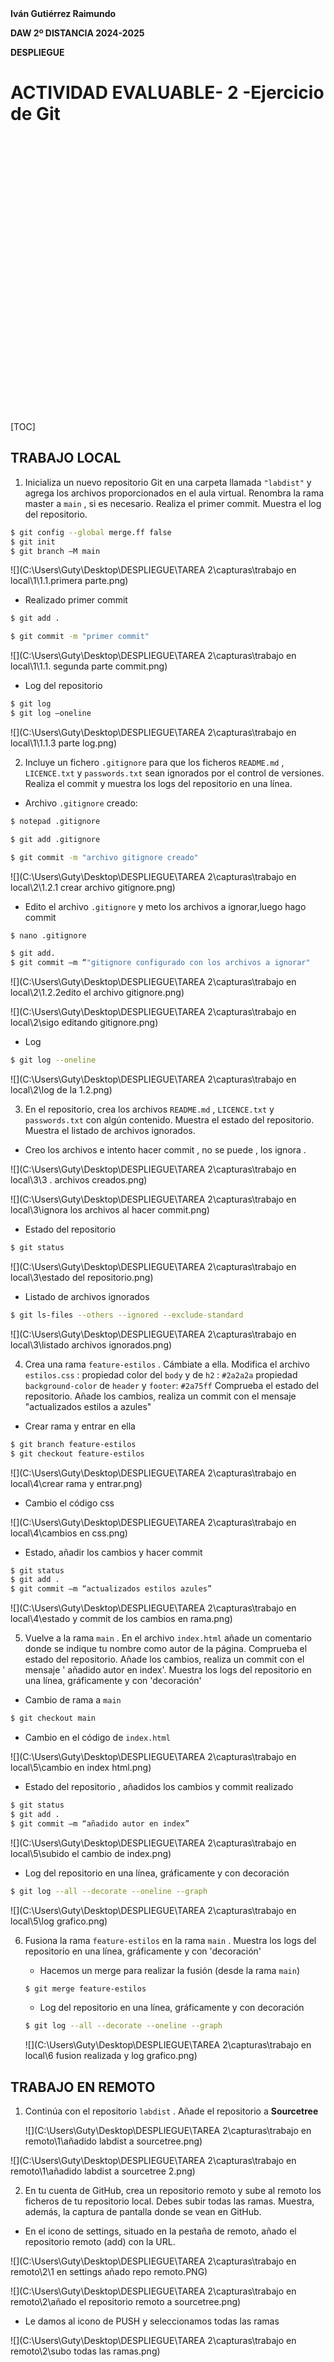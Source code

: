 

<br>
<br>
<br>
<br>
<br>
<br>
<br>
<br>
<br>
<br>

**Iván Gutiérrez Raimundo**

**DAW 2º DISTANCIA   2024-2025**

**DESPLIEGUE**







# ACTIVIDAD EVALUABLE- 2 -Ejercicio de Git


<br>
<br>
<br>
<br>
<br>
<br>
<br>
<br>
<br>
<br>
<br>
<br>
<br>
<br>
<br>

<br>

<br>

<br>

<br>

<br>

<br>

<br>

<br>

<br>

<br>

<br>

[TOC]


## **TRABAJO LOCAL**

1. Inicializa un nuevo repositorio Git en una carpeta llamada `"labdist"` y agrega los
archivos proporcionados en el aula virtual. Renombra la rama master a `main` , si es
necesario. Realiza el primer commit. Muestra el log del repositorio.

```bash
$ git config --global merge.ff false
$ git init
$ git branch –M main
```

![](C:\Users\Guty\Desktop\DESPLIEGUE\TAREA 2\capturas\trabajo en local\1\1.1.primera parte.png)

- Realizado primer commit

```bash
$ git add .

$ git commit -m "primer commit"
```

![](C:\Users\Guty\Desktop\DESPLIEGUE\TAREA 2\capturas\trabajo en local\1\1.1. segunda parte commit.png)



- Log del repositorio

```bash
$ git log
$ git log –oneline
```

![](C:\Users\Guty\Desktop\DESPLIEGUE\TAREA 2\capturas\trabajo en local\1\1.1.3 parte log.png)



2. Incluye un fichero `.gitignore` para que los ficheros `README.md` , `LICENCE.txt` y
`passwords.txt` sean ignorados por el control de versiones. Realiza el commit y muestra
los logs del repositorio en una línea.



- Archivo `.gitignore` creado:

```bash
$ notepad .gitignore

$ git add .gitignore

$ git commit -m "archivo gitignore creado"
```

![](C:\Users\Guty\Desktop\DESPLIEGUE\TAREA 2\capturas\trabajo en local\2\1.2.1 crear archivo gitignore.png)

- Edito el archivo `.gitignore` y meto los archivos a ignorar,luego hago commit

```bash
$ nano .gitignore

$ git add.
$ git commit –m “"gitignore configurado con los archivos a ignorar"
```

![](C:\Users\Guty\Desktop\DESPLIEGUE\TAREA 2\capturas\trabajo en local\2\1.2.2edito el archivo gitignore.png)

![](C:\Users\Guty\Desktop\DESPLIEGUE\TAREA 2\capturas\trabajo en local\2\sigo editando gitignore.png)

- Log

```bash
$ git log --oneline
```

![](C:\Users\Guty\Desktop\DESPLIEGUE\TAREA 2\capturas\trabajo en local\2\log de la 1.2.png)

3. En el repositorio, crea los archivos `README.md` , `LICENCE.txt` y `passwords.txt` con
   algún contenido. Muestra el estado del repositorio. Muestra el listado de archivos
   ignorados.

   

- Creo los archivos e intento hacer commit , no se puede , los ignora .

![](C:\Users\Guty\Desktop\DESPLIEGUE\TAREA 2\capturas\trabajo en local\3\3 . archivos creados.png)

![](C:\Users\Guty\Desktop\DESPLIEGUE\TAREA 2\capturas\trabajo en local\3\ignora los archivos al hacer commit.png)

- Estado del repositorio

```bash
$ git status
```

![](C:\Users\Guty\Desktop\DESPLIEGUE\TAREA 2\capturas\trabajo en local\3\estado del repositorio.png)



- Listado de archivos ignorados

```bash
$ git ls-files --others --ignored --exclude-standard
```

![](C:\Users\Guty\Desktop\DESPLIEGUE\TAREA 2\capturas\trabajo en local\3\listado archivos ignorados.png)



4. Crea una rama `feature-estilos` . Cámbiate a ella.
   Modifica el archivo `estilos.css` :
   propiedad color del `body` y de `h2` : `#2a2a2a`
   propiedad `background-color` de `header` y `footer`: `#2a75ff`
   Comprueba el estado del repositorio. Añade los cambios, realiza un commit con el
   mensaje "actualizados estilos a azules"



- Crear rama y entrar en ella

```bash
$ git branch feature-estilos
$ git checkout feature-estilos
```

![](C:\Users\Guty\Desktop\DESPLIEGUE\TAREA 2\capturas\trabajo en local\4\crear rama y entrar.png)



- Cambio el código css

![](C:\Users\Guty\Desktop\DESPLIEGUE\TAREA 2\capturas\trabajo en local\4\cambios en css.png)



- Estado, añadir los cambios y  hacer commit

```bash
$ git status 
$ git add .
$ git commit –m “actualizados estilos azules”
```

![](C:\Users\Guty\Desktop\DESPLIEGUE\TAREA 2\capturas\trabajo en local\4\estado y commit de los cambios en rama.png)



5. Vuelve a la rama `main` . En el archivo `index.html` añade un comentario donde se indique
   tu nombre como autor de la página. Comprueba el estado del repositorio. Añade los
   cambios, realiza un commit con el mensaje ' añadido autor en index'. Muestra los logs del
   repositorio en una línea, gráficamente y con 'decoración'



- Cambio de rama a `main`

```bash
$ git checkout main
```

- Cambio en el código de `index.html`

![](C:\Users\Guty\Desktop\DESPLIEGUE\TAREA 2\capturas\trabajo en local\5\cambio en index html.png)

- Estado del repositorio , añadidos los cambios y commit realizado

```bash
$ git status
$ git add .
$ git commit –m “añadido autor en index”
```

![](C:\Users\Guty\Desktop\DESPLIEGUE\TAREA 2\capturas\trabajo en local\5\subido el cambio de index.png)

- Log del repositorio en una línea, gráficamente y con decoración 

```bash
$ git log --all --decorate --oneline --graph
```

![](C:\Users\Guty\Desktop\DESPLIEGUE\TAREA 2\capturas\trabajo en local\5\log grafico.png)

6. Fusiona la rama `feature-estilos` en la rama `main` . Muestra los logs del repositorio en
   una línea, gráficamente y con 'decoración'

   - Hacemos un merge para realizar la fusión (desde la rama `main`)

   ```bash
   $ git merge feature-estilos
   ```

   - Log del repositorio en una línea, gráficamente y con decoración 

   ```bash
   $ git log --all --decorate --oneline --graph
   ```


   ![](C:\Users\Guty\Desktop\DESPLIEGUE\TAREA 2\capturas\trabajo en local\6 fusion realizada y log grafico.png)



## **TRABAJO EN REMOTO**



1. Continúa con el repositorio `labdist` . Añade el repositorio a **Sourcetree**

   

   ![](C:\Users\Guty\Desktop\DESPLIEGUE\TAREA 2\capturas\trabajo en remoto\1\añadido labdist a sourcetree.png)

![](C:\Users\Guty\Desktop\DESPLIEGUE\TAREA 2\capturas\trabajo en remoto\1\añadido labdist a sourcetree 2.png)

2. En tu cuenta de GitHub, crea un repositorio remoto y sube al remoto los ficheros de tu
    repositorio local. Debes subir todas las ramas. Muestra, además, la captura de pantalla
    donde se vean en GitHub.

  - En el icono de settings, situado en la pestaña de remoto, añado el repositorio remoto (add) con la URL.

  ![](C:\Users\Guty\Desktop\DESPLIEGUE\TAREA 2\capturas\trabajo en remoto\2\1 en settings añado repo remoto.PNG)

  ![](C:\Users\Guty\Desktop\DESPLIEGUE\TAREA 2\capturas\trabajo en remoto\2\añado el repositorio remoto a sourcetree.png)

  - Le damos al icono de PUSH y seleccionamos todas las ramas

  ![](C:\Users\Guty\Desktop\DESPLIEGUE\TAREA 2\capturas\trabajo en remoto\2\subo todas las ramas.png)

  

  - Vemos q en github aparecen el repositorio con todas las ramas

  ![](C:\Users\Guty\Desktop\DESPLIEGUE\TAREA 2\capturas\trabajo en remoto\2\ramas subidas a github.png)



3.  En el repositorio local, crea una rama `feature-index` . Añade el siguiente código dentro
   de la `<section class="about">` . Añade los cambios y crea un commit con el mensaje
   "Añadido párrafo equipo en index.html". Sube los cambios al remoto. (Recuerda que
   debes usar SourceTree en todo este apartado )

- Creo la rama feature-index pulsando en el icono BRANCH

![](C:\Users\Guty\Desktop\DESPLIEGUE\TAREA 2\capturas\trabajo en remoto\3\creo rama feature-index.png)

- Añado cambios en el código de index.html

![](C:\Users\Guty\Desktop\DESPLIEGUE\TAREA 2\capturas\trabajo en remoto\3\añadido parrafo en index.png)

- Añado cambios (add)

![](C:\Users\Guty\Desktop\DESPLIEGUE\TAREA 2\capturas\trabajo en remoto\3\add cambios.PNG)

- Hago el commit

![](C:\Users\Guty\Desktop\DESPLIEGUE\TAREA 2\capturas\trabajo en remoto\3\commit cambios.PNG)

- Subo cambios al remoto (PUSH), vemos ahora que hay tres ramas en el remoto.
  ![](C:\Users\Guty\Desktop\DESPLIEGUE\TAREA 2\capturas\trabajo en remoto\3\subo cambios al remoto.png)

![](C:\Users\Guty\Desktop\DESPLIEGUE\TAREA 2\capturas\trabajo en remoto\3\tres ramas.png)



4. En el repositorio local, fusiona la rama `feature-index` en la rama `main` .

- Situado en la rama `main` , hacemos la fusion dando al icono merge, seleccionamos rama a fusionar.(si le das un click en la rama a fusionar antes de dar a merge y queda sombreada ya saldrá seleccionada).

![](C:\Users\Guty\Desktop\DESPLIEGUE\TAREA 2\capturas\trabajo en remoto\4\realizo merge.png)

![](C:\Users\Guty\Desktop\DESPLIEGUE\TAREA 2\capturas\trabajo en remoto\4\MERGE REALIZADO.png)

5. Edita el fichero `contacto.html` . Borra unas líneas. Muestra los ficheros con cambios
   pendientes y las diferencias. Añade los cambios y haz un commit.

- Edito fichero contacto, borro unas líneas del footer

![](C:\Users\Guty\Desktop\DESPLIEGUE\TAREA 2\capturas\trabajo en remoto\5\BORRO LINEAS DE FOOTER.png)

- Ficheros con cambios pendientes y diferencias a la derecha

![](C:\Users\Guty\Desktop\DESPLIEGUE\TAREA 2\capturas\trabajo en remoto\5\CAMBIOS PENDIENTES Y DIFERENCIAS.png)

- Commit realizado 

![](C:\Users\Guty\Desktop\DESPLIEGUE\TAREA 2\capturas\trabajo en remoto\5\commit realizado.png)



6. Te das cuenta del error. Deshaz TOTALMENTE el commit anterior. Captura el estado
   actual del repositorio. (Asegúrate de que el fichero `contacto.html` ha recuperado todas
   las líneas borradas y no hay cambios pendientes en el repositorio.)

- Selecciono el commit anterior al que quiero volver, con el botón derecho seleciono `“Reset current branch  to this commit”`

![](C:\Users\Guty\Desktop\DESPLIEGUE\TAREA 2\capturas\trabajo en remoto\6\Selecciono commit anterior pa volver.png)



- Selecciono la opción reset HARD , que volverá totalmente al commit anterior sin dejar ningún rastro ni ningún cambio .

![](C:\Users\Guty\Desktop\DESPLIEGUE\TAREA 2\capturas\trabajo en remoto\6\reset hard seleccionado.png)



7. Crea una rama feature-mapa y cámbiate a ella. Incluye este código en el archivo
   `contacto.html` . Añade los cambios. Realiza un commit.

- rama creada

![](C:\Users\Guty\Desktop\DESPLIEGUE\TAREA 2\capturas\trabajo en remoto\7\rama creada.png)

- Archivo contacto modificado

![](C:\Users\Guty\Desktop\DESPLIEGUE\TAREA 2\capturas\trabajo en remoto\7\Contacto html modificado.png)

- Commit realizado

![](C:\Users\Guty\Desktop\DESPLIEGUE\TAREA 2\capturas\trabajo en remoto\7\contacto html commiteado.png)



8. Sube los cambios al remoto - los de todas las ramas. Muestra en el remoto los cambios
   del archivo `contacto.html` en la rama `feature-mapa` .



- Subo todas las ramas al remoto

![](C:\Users\Guty\Desktop\DESPLIEGUE\TAREA 2\capturas\trabajo en remoto\8\subo todas las ramas al remoto.png)

- Muestro los cambios en el repositorio remoto hechos en `contacto.html` en la rama `feature-mapa`

![](C:\Users\Guty\Desktop\DESPLIEGUE\TAREA 2\capturas\trabajo en remoto\8\muestro cambios en remoto.PNG)



9. En GitHub, en la rama main , fusiona la rama feature-mapa . Baja los cambios del remoto
   a local. Deja los dos repositorios sincronizados. Muestra una captura de pantalla donde
   se vea la página principal de tu repositorio remoto

- Fusiono las ramas con pull request 

![](C:\Users\Guty\Desktop\DESPLIEGUE\TAREA 2\capturas\trabajo en remoto\9\fusiono con pull request.png)

- Abro un pull request

![](C:\Users\Guty\Desktop\DESPLIEGUE\TAREA 2\capturas\trabajo en remoto\9\abro un pull request.png)

- Hago el merge y lo confirmo

![](C:\Users\Guty\Desktop\DESPLIEGUE\TAREA 2\capturas\trabajo en remoto\9\hago el merge.png)

![](C:\Users\Guty\Desktop\DESPLIEGUE\TAREA 2\capturas\trabajo en remoto\9\confirmo.png)

- Bajo los cambios a local

![](C:\Users\Guty\Desktop\DESPLIEGUE\TAREA 2\capturas\trabajo en remoto\9\bajo los cambios al local.png)

- Los dos repositorios sincronizados

![](C:\Users\Guty\Desktop\DESPLIEGUE\TAREA 2\capturas\trabajo en remoto\9\repositorio sincronizado 1.png)



![](C:\Users\Guty\Desktop\DESPLIEGUE\TAREA 2\capturas\trabajo en remoto\9\repositorio sincronizado 2.png)



## **CONFLICTO**

1.Crea una rama `hotfix-js` . Cámbiate a ella. Añade este código en el fichero `script.js` .
Confirma el cambio y haz un commit con el mensaje "corregido problema en script.js".
(Fíjate en los números de línea de tu editor ...)

- Rama creada

![](C:\Users\Guty\Desktop\DESPLIEGUE\TAREA 2\capturas\conflictos\1\creada rama hotfix.png)

- Código añadido en script.js

![](C:\Users\Guty\Desktop\DESPLIEGUE\TAREA 2\capturas\conflictos\1\cambio en script.png)

- Commit realizado

![](C:\Users\Guty\Desktop\DESPLIEGUE\TAREA 2\capturas\conflictos\1\commit hecho.png)

2. Vuelve a la rama `main` . En el fichero `script.js` en las mismas líneas que en la cuestión
   anterior, añade el código siguiente. Confirma el cambio y haz un commit con el mensaje
   "corregido problema en script.js rama main".

- Cambiado el código en script.js en las mismas líneas que el anterior

![](C:\Users\Guty\Desktop\DESPLIEGUE\TAREA 2\capturas\conflictos\2\cambio en codigo script.js.png)

- Commit realizado

![](C:\Users\Guty\Desktop\DESPLIEGUE\TAREA 2\capturas\conflictos\2\commit cambio.png)



3. Fusiona la rama `hotfix-js` en `main` . Debe producirse un conflicto. Resuélvelo como
   consideres oportuno. Cuando termines la resolución del conflicto sube los cambios al
   remoto

Hacemos merge

![](C:\Users\Guty\Desktop\DESPLIEGUE\TAREA 2\capturas\conflictos\3\hacemos merge.png)

Conflicto creado warning

![](C:\Users\Guty\Desktop\DESPLIEGUE\TAREA 2\capturas\conflictos\3\conflicto.png)

Resuelvo desde visual studio , elijo quitar por favor

![](C:\Users\Guty\Desktop\DESPLIEGUE\TAREA 2\capturas\conflictos\3\conflicto desde visual studio.png)

![](C:\Users\Guty\Desktop\DESPLIEGUE\TAREA 2\capturas\conflictos\3\resuelvo quitando porfavor.png)

Cambio enviado a remoto

![](C:\Users\Guty\Desktop\DESPLIEGUE\TAREA 2\capturas\conflictos\3\cambio enviado al remoto.png)



![](C:\Users\Guty\Desktop\DESPLIEGUE\TAREA 2\capturas\conflictos\3\cambio enviado al remoto2.png)



Resuelto el conflicto 

![](C:\Users\Guty\Desktop\DESPLIEGUE\TAREA 2\capturas\conflictos\3\resuelto conflicto.png)





## **VIDEOCLIP**

https://www.loom.com/share/d1dd2638631c4aff97dd049a2a785e5f?sid=bfdb1de5-db7d-4409-80dc-d13ff678886a



## **Bibliografía o Webgrafía**

- Apuntes y ejercicios de clase

- Pro Git - Chacon, Scott; Straub Straub

- https://aprendeconalf.es/docencia/git/manual/

- Curso sourcetree de TheHarryCode: https://www.youtube.com/playlist?list=PLdX95r_5VhojrYffoY3OEySCW4RlEtaMG



## **Repositorio remoto (GitHub)**



https://github.com/GJM07647/labdist.git



